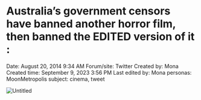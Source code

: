 # Australia’s government censors have banned another horror film, then banned the EDITED version of it :

Date: August 20, 2014 9:34 AM
Forum/site: Twitter
Created by: Mona
Created time: September 9, 2023 3:56 PM
Last edited by: Mona
personas: MoonMetropolis
subject: cinema, tweet

![Untitled](../../../Joshua%E2%80%99s%20personas%20&%20victimes%2047f302c3ee7140169d02d7ecbb1b2b4c/Rushes%20Personas%2026f0f60550004a05bb97f11a02504bf4/Tweets%20&%20Comments%20MoonMetropolis%207f2e3543d9144639b069d2928a3ce1c7/Untitled%206.png)